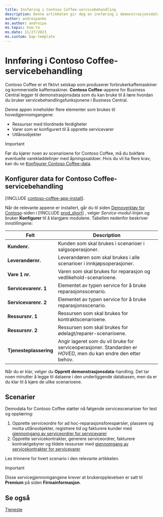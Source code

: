 ```yaml
---
title: Innføring i Contoso Coffee-servicebehandling
description: Denne artikkelen gir deg en innføring i demonstrasjonsdataene for Consoso Coffee for servicebehandling.
author: andreipanko
ms.author: andreipa
ms.topic: how-to
ms.date: 11/27/2023
ms.custom: bap-template
---
```


# <a name="introduction-to-contoso-coffee-service-management"></a>Innføring i Contoso Coffee-servicebehandling

Contoso Coffee er et fiktivt selskap som produserer forbrukerkaffemaskiner og kommersielle kaffemaskiner. **Contoso Coffee**-appene for Business Central legger til demonstrasjonsdata som du kan bruke til å lære hvordan du bruker servicebehandlingsfunksjonene i Business Central.

Denne appen inneholder flere elementer som brukes til hovedgjennomgangene:

- Ressurser med tilordnede ferdigheter
- Varer som er konfigurert til å opprette servicevarer
- Utlånsobjekter

> [!IMPORTANT]
> Før du kjører noen av scenarioene for Contoso Coffee, må du bokføre eventuelle varekladdelinjer med åpningssaldoer. Hvis du vil ha flere krav, kan du se [Konfigurer Contoso Coffee-data](#set-up-contoso-coffee-service-management-data).
>
> 
## <a name="set-up-contoso-coffee-service-management-data"></a>Konfigurer data for Contoso Coffee-servicebehandling

[!INCLUDE [contoso-coffee-app-install](../contoso-coffee-app-install.md)].

Når de relevante appene er installert, går du til siden [Demoverktøy for Contoso](https://businesscentral.dynamics.com/?page=5194)-siden i [!INCLUDE [prod_short](../../includes/prod_short.md)] , velger *Service-modul*-linjen og bruker **Konfigurer** til å klargjøre modulene. Tabellen nedenfor beskriver innstillingene:  

|Felt  |Description  |
|---------|---------|
|**Kundenr.**  |Kunden som skal brukes i scenarioer i salgsoperasjoner.|
|**Leverandørnr.**  |Leverandøren som skal brukes i alle scenarioer i innkjøpsoperasjoner.|
|**Vare 1 nr.**  |Varen som skal brukes for reparasjon og vedlikehold-scenarioene.|
|**Servicevarenr. 1**  |Elementet av typen service for å bruke reparasjonsscenario.|
|**Servicevarenr. 2**  |Elementet av typen service for å bruke reparasjonsscenario.|
|**Ressursnr. 1**  |Ressursen som skal brukes for kontraktscenarioene.|
|**Ressursnr. 2**  |Ressursen som skal brukes for ødelagt/reparer-scenarioene.|
|**Tjenesteplassering** |Angir lageret som du vil bruke for serviceoperasjoner. Standarden er *HOVED*, men du kan endre den etter behov.|

Når du er klar, velger du **Opprett demonstrasjonsdata**-handling. Det tar noen minutter å legge til dataene i den underliggende databasen, men da er du klar til å kjøre de ulike scenarioene.  

## <a name="scenarios"></a>Scenarier

Demodata for Contoso Coffee støtter nå følgende servicescenarioer for test og opplæring:

1. Opprette serviceordre for ad hoc-reparasjonsforespørsler, plassere og motta utlånsobjekter, registrere tid og fakturere kunder med [gjennomgang av serviceordrer for servicevarer](service-basic-flow-order.md)
2. Opprette servicekontrakter, generere serviceordrer, fakturere kontraktgebyrer og tildele ressurser med [gjennomgang av servicekontrakter for servicevarer](service-contract-flow.md)

Les trinnene for hvert scenario i den relevante artikkelen.  

> [!IMPORTANT]
> Disse servicegjennomgangene krever at brukeropplevelsen er satt til **Premium** på siden **Firmainformasjon**.


## <a name="see-also"></a>Se også

[Tjeneste](../../service-service.md)
